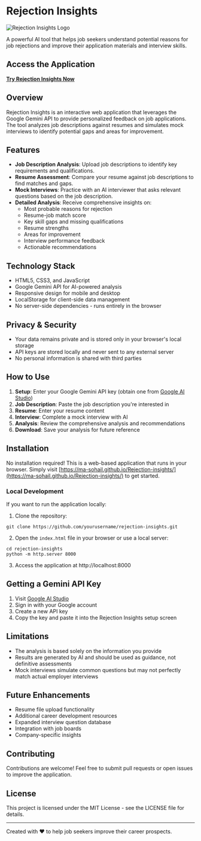 # Rejection Insights

![Rejection Insights Logo](https://img.shields.io/badge/Rejection-Insights-7b68ee?style=for-the-badge)

A powerful AI tool that helps job seekers understand potential reasons for job rejections and improve their application materials and interview skills.

## Access the Application

**[Try Rejection Insights Now](https://ma-sohail.github.io/Rejection-insights/)**

## Overview

Rejection Insights is an interactive web application that leverages the Google Gemini API to provide personalized feedback on job applications. The tool analyzes job descriptions against resumes and simulates mock interviews to identify potential gaps and areas for improvement.

## Features

- **Job Description Analysis**: Upload job descriptions to identify key requirements and qualifications.
- **Resume Assessment**: Compare your resume against job descriptions to find matches and gaps.
- **Mock Interviews**: Practice with an AI interviewer that asks relevant questions based on the job description.
- **Detailed Analysis**: Receive comprehensive insights on:
  - Most probable reasons for rejection
  - Resume-job match score
  - Key skill gaps and missing qualifications
  - Resume strengths
  - Areas for improvement
  - Interview performance feedback
  - Actionable recommendations

## Technology Stack

- HTML5, CSS3, and JavaScript
- Google Gemini API for AI-powered analysis
- Responsive design for mobile and desktop
- LocalStorage for client-side data management
- No server-side dependencies - runs entirely in the browser

## Privacy & Security

- Your data remains private and is stored only in your browser's local storage
- API keys are stored locally and never sent to any external server
- No personal information is shared with third parties

## How to Use

1. **Setup**: Enter your Google Gemini API key (obtain one from [Google AI Studio](https://aistudio.google.com/apikey))
2. **Job Description**: Paste the job description you're interested in
3. **Resume**: Enter your resume content
4. **Interview**: Complete a mock interview with AI
5. **Analysis**: Review the comprehensive analysis and recommendations
6. **Download**: Save your analysis for future reference

## Installation

No installation required! This is a web-based application that runs in your browser. Simply visit [https://ma-sohail.github.io/Rejection-insights/](https://ma-sohail.github.io/Rejection-insights/) to get started.

### Local Development

If you want to run the application locally:

1. Clone the repository:

```
git clone https://github.com/yourusername/rejection-insights.git
```

2. Open the `index.html` file in your browser or use a local server:
```
cd rejection-insights
python -m http.server 8000
```

3. Access the application at http://localhost:8000

## Getting a Gemini API Key

1. Visit [Google AI Studio](https://aistudio.google.com/apikey)
2. Sign in with your Google account
3. Create a new API key
4. Copy the key and paste it into the Rejection Insights setup screen

## Limitations

- The analysis is based solely on the information you provide
- Results are generated by AI and should be used as guidance, not definitive assessments
- Mock interviews simulate common questions but may not perfectly match actual employer interviews

## Future Enhancements

- Resume file upload functionality
- Additional career development resources
- Expanded interview question database
- Integration with job boards
- Company-specific insights

## Contributing

Contributions are welcome! Feel free to submit pull requests or open issues to improve the application.

## License

This project is licensed under the MIT License - see the LICENSE file for details.

---

Created with ❤️ to help job seekers improve their career prospects.
